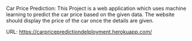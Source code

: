 Car Price Prediction: This Project is a web application which uses machine learning to predict the car price based on the given data. The website should display the price of the car once the details are given. 


URL: https://carpricepredictiondelployment.herokuapp.com/

